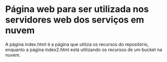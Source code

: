 # Página web para ser utilizada nos servidores web dos serviços em nuvem

A página index.html é a página que utiliza os recursos do repositório, enquanto a página index2.html está utilizando os recursos de um bucket na nuvem.